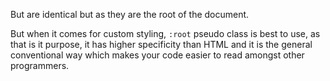 But are identical but as they are the root of the document.

But when it comes for custom styling, `:root` pseudo class is best to use, as that is it purpose, it has higher specificity than HTML and it is the general conventional way which makes your code easier to read amongst other programmers.